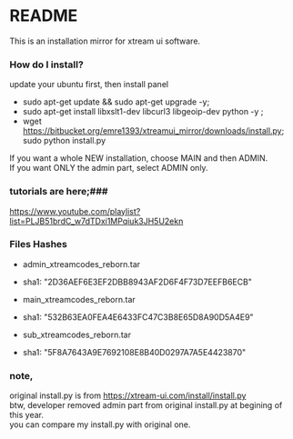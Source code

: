 # README #

This is an installation mirror for xtream ui software.

### How do I install? ###

update your ubuntu first, then install panel  
  
* sudo apt-get update && sudo apt-get upgrade -y; 
* sudo apt-get install libxslt1-dev libcurl3 libgeoip-dev python -y ; 
* wget https://bitbucket.org/emre1393/xtreamui_mirror/downloads/install.py; sudo python install.py  
  
If you want a whole NEW installation, choose MAIN and then ADMIN.  
If you want ONLY the admin part, select ADMIN only.

### tutorials are here;###
https://www.youtube.com/playlist?list=PLJB51brdC_w7dTDxi1MPqiuk3JH5U2ekn

### Files Hashes ###
* admin_xtreamcodes_reborn.tar
* sha1: "2D36AEF6E3EF2DBB8943AF2D6F4F73D7EEFB6ECB"

* main_xtreamcodes_reborn.tar
* sha1: "532B63EA0FEA4E6433FC47C3B8E65D8A90D5A4E9"

* sub_xtreamcodes_reborn.tar
* sha1: "5F8A7643A9E7692108E8B40D0297A7A5E4423870"

### note,
original install.py is from https://xtream-ui.com/install/install.py  
btw, developer removed admin part from original install.py at begining of this year.  
you can compare my install.py with original one.